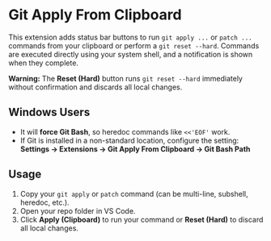 # Git Apply From Clipboard

This extension adds status bar buttons to run `git apply ...` or `patch ...` commands from your clipboard or perform a `git reset --hard`.
Commands are executed directly using your system shell, and a notification is shown when they complete.

**Warning:** The **Reset (Hard)** button runs `git reset --hard` immediately without confirmation and discards all local changes.

## Windows Users
- It will **force Git Bash**, so heredoc commands like `<<'EOF'` work.
- If Git is installed in a non-standard location, configure the setting:
  **Settings → Extensions → Git Apply From Clipboard → Git Bash Path**

## Usage
1. Copy your `git apply` or `patch` command (can be multi-line, subshell, heredoc, etc.).
2. Open your repo folder in VS Code.
3. Click **Apply (Clipboard)** to run your command or **Reset (Hard)** to discard all local changes.

